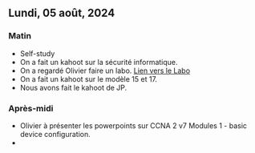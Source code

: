 ## Lundi, 05 août, 2024 

### Matin
- Self-study
- On a fait un kahoot sur la sécurité informatique.
- On a regardé Olivier faire un labo. [Lien vers le Labo](https://drive.google.com/file/d/1RuEPVHDm2cn_LZUuj1MRkV6-BCEnZdIf/view?usp=sharing)
- On a fait un kahoot sur le modèle 15 et 17. 
- Nous avons fait le kahoot de JP. 

### Après-midi
- Olivier à présenter les powerpoints sur CCNA 2 v7 Modules 1 - basic device configuration.
- 